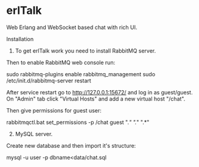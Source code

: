 erlTalk
===========

Web Erlang and WebSocket based chat with rich UI. 

Installation

1) To get erlTalk work you need to install RabbitMQ server.

Then to enable RabbitMQ web console run:

sudo rabbitmq-plugins enable rabbitmq_management
sudo /etc/init.d/rabbitmq-server restart

After service restart go to http://127.0.0.1:15672/ and log in as guest/guest.
On "Admin" tab click "Virtual Hosts" and add a new virtual host "/chat".

Then give permissions for guest user:

rabbitmqctl.bat set_permissions -p /chat guest ".*" ".*" ".*"

2) MySQL server.

Create new database and then import it's structure:

mysql -u user -p dbname<data/chat.sql
